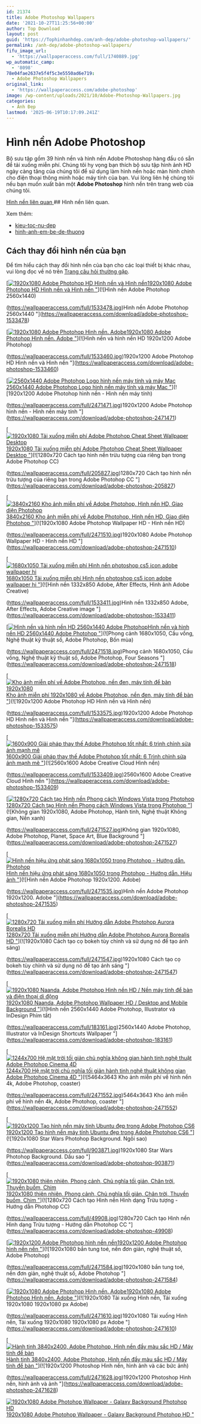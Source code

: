 ```yaml
---
id: 21374
title: Adobe Photoshop Wallpapers
date: '2021-10-27T11:25:56+00:00'
author: Top Download
layout: post
guid: 'https://Tophinhanhdep.com/anh-dep/adobe-photoshop-wallpapers/'
permalink: /anh-dep/adobe-photoshop-wallpapers/
fifu_image_url:
  - 'https://wallpaperaccess.com/full/1740889.jpg'
wp_automatic_camp:
  - '8098'
78e04fae2637e5f4f5c3e5550ad6e719:
  - Adobe Photoshop Wallpapers
original_link:
  - 'https://wallpaperaccess.com/adobe-photoshop'
image: /wp-content/uploads/2021/10/Adobe-Photoshop-Wallpapers.jpg
categories:
  - Ảnh Đẹp
lastmod: '2025-06-19T10:17:09.241Z'
---
```

# Hình nền Adobe Photoshop

Bộ sưu tập gồm 39 hình nền và hình nền Adobe Photoshop hàng đầu có sẵn để tải xuống miễn phí. Chúng tôi hy vọng bạn thích bộ sưu tập hình ảnh HD ngày càng tăng của chúng tôi để sử dụng làm hình nền hoặc màn hình chính cho điện thoại thông minh hoặc máy tính của bạn. Vui lòng liên hệ chúng tôi nếu bạn muốn xuất bản một **Adobe Photoshop** hình nền trên trang web của chúng tôi.

[Hình nền liên quan ](#related) ## Hình nền liên quan.

   
 Xem thêm:

   
- [kieu-toc-nu-dep](https://tophinhanhdep.com/toc-dep/kieu-toc-nu-dep/)
- [hinh-anh-em-be-de-thuong](https://tophinhanhdep.com/hinh-anh-de-thuong/hinh-anh-em-be-de-thuong/)

## Cách thay đổi hình nền của bạn

Để tìm hiểu cách thay đổi hình nền của bạn cho các loại thiết bị khác nhau, vui lòng đọc về nó trên [Trang câu hỏi thường gặp](https://tophinhanhdep.com/faq/).

  
[[![1920x1080 Adobe Photohop HD Hình nền và Hình nền](https://wallpaperaccess.com/full/1740889.jpg)1920x1080 Adobe Photohop HD Hình nền và Hình nền "](https://wallpaperaccess.com/download/adobe-photoshop-1740889)](![Hình nền Adobe Photohop 2560x1440)

(https://wallpaperaccess.com/full/1533478.jpg)Hình nền Adobe Photohop 2560x1440 "](https://wallpaperaccess.com/download/adobe-photoshop-1533478)

[[![1920x1080 Adobe Photohop Hình nền.  Adobe](https://wallpaperaccess.com/full/2471461.jpg)1920x1080 Adobe Photohop Hình nền. Adobe "](https://wallpaperaccess.com/download/adobe-photoshop-2471461)](![Hình nền và hình nền HD 1920x1200 Adobe Photohop)

(https://wallpaperaccess.com/full/1533460.jpg)1920x1200 Adobe Photohop HD Hình nền và Hình nền "](https://wallpaperaccess.com/download/adobe-photoshop-1533460)

[[![2560x1440 Adobe Photohop Logo hình nền máy tính và máy Mac](https://wallpaperaccess.com/full/2471466.jpg)2560x1440 Adobe Photohop Logo hình nền máy tính và máy Mac "](https://wallpaperaccess.com/download/adobe-photoshop-2471466)](![1920x1200 Adobe Photohop hình nền - Hình nền máy tính)

(https://wallpaperaccess.com/full/2471471.jpg)1920x1200 Adobe Photohop hình nền - Hình nền máy tính "](https://wallpaperaccess.com/download/adobe-photoshop-2471471)

[[![1920x1080 Tải xuống miễn phí Adobe Photohop Cheat Sheet Wallpaper Desktop](https://wallpaperaccess.com/full/2471472.jpg)1920x1080 Tải xuống miễn phí Adobe Photohop Cheat Sheet Wallpaper Desktop "](https://wallpaperaccess.com/download/adobe-photoshop-2471472)](![1280x720 Cách tạo hình nền trừu tượng của riêng bạn trong Adobe Photohop CC)

(https://wallpaperaccess.com/full/205827.jpg)1280x720 Cách tạo hình nền trừu tượng của riêng bạn trong Adobe Photohop CC "](https://wallpaperaccess.com/download/adobe-photoshop-205827)

[[![3840x2160 Kho ảnh miễn phí về Adobe Photohop, Hình nền HD, Giao diện Photohop](https://wallpaperaccess.com/full/1533528.jpg)3840x2160 Kho ảnh miễn phí về Adobe Photohop, Hình nền HD, Giao diện Photohop "](https://wallpaperaccess.com/download/adobe-photoshop-1533528)](![1920x1080 Adobe Photohop Wallpaper HD - Hình nền HD)

(https://wallpaperaccess.com/full/2471510.jpg)1920x1080 Adobe Photohop Wallpaper HD - Hình nền HD "](https://wallpaperaccess.com/download/adobe-photoshop-2471510)

[[![1680x1050 Tải xuống miễn phí Hình nền photoshop cs5 icon adobe wallpaper hi](https://wallpaperaccess.com/full/2471515.jpg)1680x1050 Tải xuống miễn phí Hình nền photoshop cs5 icon adobe wallpaper hi "](https://wallpaperaccess.com/download/adobe-photoshop-2471515)](![Hình nền 1332x850 Adobe, After Effects, Hình ảnh Adobe Creative)

(https://wallpaperaccess.com/full/1533411.jpg)Hình nền 1332x850 Adobe, After Effects, Adobe Creative image "](https://wallpaperaccess.com/download/adobe-photoshop-1533411)

[[![Hình nền và hình nền HD 2560x1440 Adobe Photohop](https://wallpaperaccess.com/full/2471516.jpg)Hình nền và hình nền HD 2560x1440 Adobe Photohop "](https://wallpaperaccess.com/download/adobe-photoshop-2471516)](![Phong cảnh 1680x1050, Cầu vồng, Nghệ thuật kỹ thuật số, Adobe Photohop, Bốn mùa)

(https://wallpaperaccess.com/full/2471518.jpg)Phong cảnh 1680x1050, Cầu vồng, Nghệ thuật kỹ thuật số, Adobe Photohop, Four Seasons "](https://wallpaperaccess.com/download/adobe-photoshop-2471518)

[[![Kho ảnh miễn phí về Adobe Photohop, nền đen, máy tính để bàn 1920x1080](https://wallpaperaccess.com/full/2471520.jpg)Kho ảnh miễn phí 1920x1080 về Adobe Photohop, nền đen, máy tính để bàn "](https://wallpaperaccess.com/download/adobe-photoshop-2471520)](![1920x1200 Adobe Photohop HD Hình nền và Hình nền)

(https://wallpaperaccess.com/full/1533575.jpg)1920x1200 Adobe Photohop HD Hình nền và Hình nền "](https://wallpaperaccess.com/download/adobe-photoshop-1533575)

[[![1600x900 Giải pháp thay thế Adobe Photohop tốt nhất: 6 trình chỉnh sửa ảnh mạnh mẽ](https://wallpaperaccess.com/full/2471522.jpg)1600x900 Giải pháp thay thế Adobe Photohop tốt nhất: 6 Trình chỉnh sửa ảnh mạnh mẽ "](https://wallpaperaccess.com/download/adobe-photoshop-2471522)](![2560x1600 Adobe Creative Cloud Hình nền)

(https://wallpaperaccess.com/full/1533409.jpg)2560x1600 Adobe Creative Cloud Hình nền "](https://wallpaperaccess.com/download/adobe-photoshop-1533409)

[[![1280x720 Cách tạo Hình nền Phong cách Windows Vista trong Photohop](https://wallpaperaccess.com/full/473909.jpg)1280x720 Cách tạo Hình nền Phong cách Windows Vista trong Photohop "](https://wallpaperaccess.com/download/adobe-photoshop-473909)](![Không gian 1920x1080, Adobe Photohop, Hành tinh, Nghệ thuật Không gian, Nền xanh)

(https://wallpaperaccess.com/full/2471527.jpg)Không gian 1920x1080, Adobe Photohop, Planet, Space Art, Blue Background "](https://wallpaperaccess.com/download/adobe-photoshop-2471527)

[[![Hình nền hiệu ứng phát sáng 1680x1050 trong Photohop - Hướng dẫn.  Photohop](https://wallpaperaccess.com/full/2471529.jpg)Hình nền hiệu ứng phát sáng 1680x1050 trong Photohop - Hướng dẫn. Hiệu ảnh "](https://wallpaperaccess.com/download/adobe-photoshop-2471529)](![Hình nền Adobe Photohop 1920x1200.  Adobe)

(https://wallpaperaccess.com/full/2471535.jpg)Hình nền Adobe Photohop 1920x1200. Adobe "](https://wallpaperaccess.com/download/adobe-photoshop-2471535)

[[![1280x720 Tải xuống miễn phí Hướng dẫn Adobe Photohop Aurora Borealis HD](https://wallpaperaccess.com/full/2471545.jpg)1280x720 Tải xuống miễn phí Hướng dẫn Adobe Photohop Aurora Borealis HD "](https://wallpaperaccess.com/download/adobe-photoshop-2471545)](![1920x1080 Cách tạo cọ bokeh tùy chỉnh và sử dụng nó để tạo ánh sáng)

(https://wallpaperaccess.com/full/2471547.jpg)1920x1080 Cách tạo cọ bokeh tùy chỉnh và sử dụng nó để tạo ánh sáng "](https://wallpaperaccess.com/download/adobe-photoshop-2471547)

[[![1920x1080 Naanda, Adobe Photohop Hình nền HD / Nền máy tính để bàn và điện thoại di động](https://wallpaperaccess.com/full/1533507.jpg)1920x1080 Naanda, Adobe Photohop Wallpaper HD / Desktop and Mobile Background "](https://wallpaperaccess.com/download/adobe-photoshop-1533507)](![Hình nền 2560x1440 Adobe Photohop, Illustrator và InDesign Phím tắt)

(https://wallpaperaccess.com/full/183161.jpg)2560x1440 Adobe Photohop, Illustrator và InDesign Shortcuts Wallpaper "](https://wallpaperaccess.com/download/adobe-photoshop-183161)

[[![1244x700 Hệ mặt trời tối giản chủ nghĩa không gian hành tinh nghệ thuật Adobe Photohop Cinema 4D](https://wallpaperaccess.com/full/1145371.jpg)1244x700 Hệ mặt trời chủ nghĩa tối giản hành tinh nghệ thuật không gian Adobe Photohop Cinema 4D "](https://wallpaperaccess.com/download/adobe-photoshop-1145371)](![5464x3643 Kho ảnh miễn phí về hình nền 4k, Adobe Photohop, coaster)

(https://wallpaperaccess.com/full/2471552.jpg)5464x3643 Kho ảnh miễn phí về hình nền 4k, Adobe Photohop, coaster "](https://wallpaperaccess.com/download/adobe-photoshop-2471552)

[[![1920x1200 Tạo hình nền máy tính Ubuntu đẹp trong Adobe Photohop CS6](https://wallpaperaccess.com/full/2471553.jpg)1920x1200 Tạo hình nền máy tính Ubuntu đẹp trong Adobe Photohop CS6 "](https://wallpaperaccess.com/download/adobe-photoshop-2471553)](![1920x1080 Star Wars Photohop Background.  Ngôi sao)

(https://wallpaperaccess.com/full/903871.jpg)1920x1080 Star Wars Photohop Background. Dấu sao "](https://wallpaperaccess.com/download/adobe-photoshop-903871)

[[![1920x1080 thiên nhiên, Phong cảnh, Chủ nghĩa tối giản, Chân trời, Thuyền buồm, Chim](https://wallpaperaccess.com/full/2471569.jpg)1920x1080 thiên nhiên, Phong cảnh, Chủ nghĩa tối giản, Chân trời, Thuyền buồm, Chim "](https://wallpaperaccess.com/download/adobe-photoshop-2471569)](![1280x720 Cách tạo Hình nền Hình dạng Trừu tượng - Hướng dẫn Photohop CC)

(https://wallpaperaccess.com/full/49908.jpg)1280x720 Cách tạo Hình nền Hình dạng Trừu tượng - Hướng dẫn Photohop CC "](https://wallpaperaccess.com/download/adobe-photoshop-49908)

[[![1920x1200 Adobe Photohop hình nền nền](https://wallpaperaccess.com/full/2471576.jpg)1920x1200 Adobe Photohop hình nền nền "](https://wallpaperaccess.com/download/adobe-photoshop-2471576)](![1920x1080 bắn tung toé, nền đơn giản, nghệ thuật số, Adobe Photohop)

(https://wallpaperaccess.com/full/2471584.jpg)1920x1080 bắn tung toé, nền đơn giản, nghệ thuật số, Adobe Photohop "](https://wallpaperaccess.com/download/adobe-photoshop-2471584)

[[![1920x1080 Adobe Photohop Hình nền.  Adobe](https://wallpaperaccess.com/full/2471597.jpg)1920x1080 Adobe Photohop Hình nền. Adobe "](https://wallpaperaccess.com/download/adobe-photoshop-2471597)](![1920x1080 Tải xuống Hình nền, Tải xuống 1920x1080 1920x1080 px Adobe)

(https://wallpaperaccess.com/full/2471610.jpg)1920x1080 Tải xuống Hình nền, Tải xuống 1920x1080 1920x1080 px Adobe "](https://wallpaperaccess.com/download/adobe-photoshop-2471610)

[[![Hành tinh 3840x2400, Adobe Photohop, Hình nền đầy màu sắc HD / Máy tính để bàn](https://wallpaperaccess.com/full/1533662.jpg)Hành tinh 3840x2400, Adobe Photohop, Hình nền đầy màu sắc HD / Máy tính để bàn "](https://wallpaperaccess.com/download/adobe-photoshop-1533662)](![1920x1200 Photoshop Hình nền, hình ảnh và các bức ảnh)

(https://wallpaperaccess.com/full/2471628.jpg)1920x1200 Photoshop Hình nền, hình ảnh và ảnh "](https://wallpaperaccess.com/download/adobe-photoshop-2471628)

[![1920x1080 Adobe Photohop Wallpaper - Galaxy Background Photohop HD](https://wallpaperaccess.com/full/2471636.jpg)1920x1080 Adobe Photohop Wallpaper - Galaxy Background Photohop HD "](https://wallpaperaccess.com/download/adobe-photoshop-2471636)
